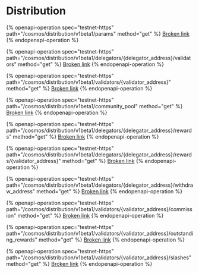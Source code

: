 # Distribution

{% openapi-operation spec="testnet-https" path="/cosmos/distribution/v1beta1/params" method="get" %}
[Broken link](broken-reference)
{% endopenapi-operation %}

{% openapi-operation spec="testnet-https" path="/cosmos/distribution/v1beta1/delegators/{delegator_address}/validators" method="get" %}
[Broken link](broken-reference)
{% endopenapi-operation %}

{% openapi-operation spec="testnet-https" path="/cosmos/distribution/v1beta1/validators/{validator_address}" method="get" %}
[Broken link](broken-reference)
{% endopenapi-operation %}

{% openapi-operation spec="testnet-https" path="/cosmos/distribution/v1beta1/community_pool" method="get" %}
[Broken link](broken-reference)
{% endopenapi-operation %}

{% openapi-operation spec="testnet-https" path="/cosmos/distribution/v1beta1/delegators/{delegator_address}/rewards" method="get" %}
[Broken link](broken-reference)
{% endopenapi-operation %}

{% openapi-operation spec="testnet-https" path="/cosmos/distribution/v1beta1/delegators/{delegator_address}/rewards/{validator_address}" method="get" %}
[Broken link](broken-reference)
{% endopenapi-operation %}

{% openapi-operation spec="testnet-https" path="/cosmos/distribution/v1beta1/delegators/{delegator_address}/withdraw_address" method="get" %}
[Broken link](broken-reference)
{% endopenapi-operation %}

{% openapi-operation spec="testnet-https" path="/cosmos/distribution/v1beta1/validators/{validator_address}/commission" method="get" %}
[Broken link](broken-reference)
{% endopenapi-operation %}

{% openapi-operation spec="testnet-https" path="/cosmos/distribution/v1beta1/validators/{validator_address}/outstanding_rewards" method="get" %}
[Broken link](broken-reference)
{% endopenapi-operation %}

{% openapi-operation spec="testnet-https" path="/cosmos/distribution/v1beta1/validators/{validator_address}/slashes" method="get" %}
[Broken link](broken-reference)
{% endopenapi-operation %}
